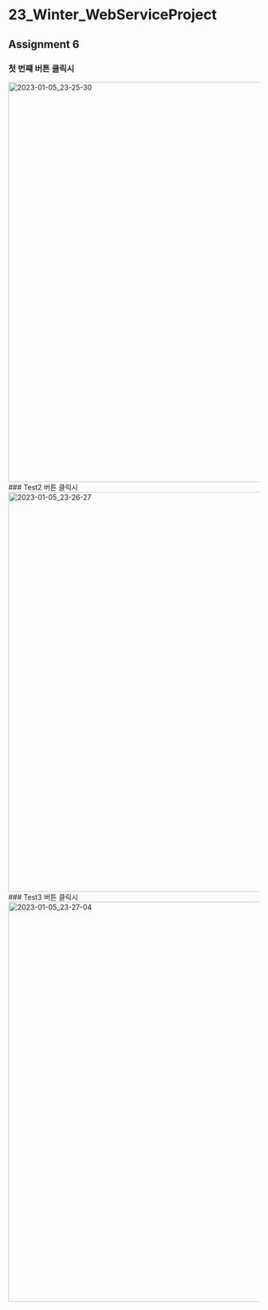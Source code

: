 # 23_Winter_WebServiceProject

## Assignment 6
### 첫 번쨰 버튼 클릭시
<img width="800" alt="2023-01-05_23-25-30" src="https://user-images.githubusercontent.com/61077215/210802740-927df31e-f753-4329-a2fc-f619465533e4.png">
### Test2 버튼 클릭시
<img width="800" alt="2023-01-05_23-26-27" src="https://user-images.githubusercontent.com/61077215/210802901-c1083e6c-fd10-493b-ad82-4fd6c1dff135.png">
### Test3 버튼 클릭시
<img width="800" alt="2023-01-05_23-27-04" src="https://user-images.githubusercontent.com/61077215/210803013-4adc0910-6fc9-4f2f-9552-61af2913f4ae.png">
